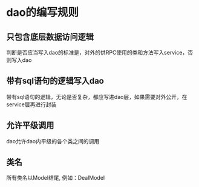 # dao的编写规则

## 只包含底层数据访问逻辑

判断是否应当写入dao的标准是，对外的供RPC使用的类和方法写入service，否则写入dao

## 带有sql语句的逻辑写入dao

带有sql语句的逻辑，无论是否复杂，都应写进dao层，如果需要对外公开，在service层再进行封装

## 允许平级调用
dao允许dao内平级的各个类之间的调用

## 类名
所有类名以Model结尾, 例如：DealModel
